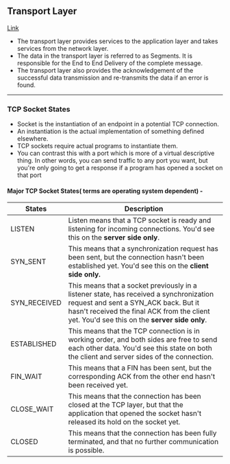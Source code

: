 ## Transport Layer
[Link](https://www.geeksforgeeks.org/layers-of-osi-model/)

* The transport layer provides services to the application layer and takes services from the network layer. 
* The data in the transport layer is referred to as Segments. It is responsible for the End to End Delivery of the complete message. 
* The transport layer also provides the acknowledgement of the successful data transmission and re-transmits the data if an error is found. 


---

### TCP Socket States
* Socket is the instantiation of an endpoint in a potential TCP connection.
*  An instantiation is the actual implementation of something defined elsewhere. 
*  TCP sockets require actual programs to instantiate them. 
*  You can contrast this with a port which is more of a virtual descriptive thing. In other words, you can send traffic to any port you want, but you're only going to get a response if a program has opened a socket on that port

#### Major TCP Socket States( terms are operating system dependent) - 
| States | Description | 
| ------ | ----------- |
| LISTEN |  Listen means that a TCP socket is ready and listening for incoming connections. You'd see this on the **server side only**. |
| SYN_SENT | This means that a synchronization request has been sent, but the connection hasn't been established yet. You'd see this on the **client side only.** |
| SYN_RECEIVED | This means that a socket previously in a listener state, has received a synchronization request and sent a SYN_ACK back. But it hasn't received the final ACK from the client yet. You'd see this on the **server side only**. |
| ESTABLISHED | This means that the TCP connection is in working order, and both sides are free to send each other data. You'd see this state on both the client and server sides of the connection. |
| FIN_WAIT | This means that a FIN has been sent, but the corresponding ACK from the other end hasn't been received yet. | 
| CLOSE_WAIT | This means that the connection has been closed at the TCP layer, but that the application that opened the socket hasn't released its hold on the socket yet.|
| CLOSED | This means that the connection has been fully terminated, and that no further communication is possible.|

